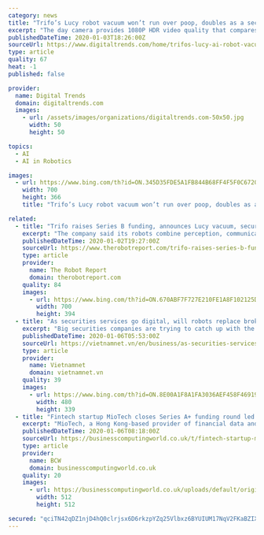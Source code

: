 ```yaml
---
category: news
title: "Trifo’s Lucy robot vacuum won’t run over poop, doubles as a security system"
excerpt: "The day camera provides 1080P HDR video quality that compares with dedicated security cameras. The cleaning/security robot can also recognize and divide rooms automatically with advanced artificial intelligence capabilities. “In one example, if she sees a bed in a room, she will understand and label it a bedroom,” Trifo said in a press release."
publishedDateTime: 2020-01-03T18:26:00Z
sourceUrl: https://www.digitaltrends.com/home/trifos-lucy-ai-robot-vacuum-wont-run-over-poop/
type: article
quality: 67
heat: -1
published: false

provider:
  name: Digital Trends
  domain: digitaltrends.com
  images:
    - url: /assets/images/organizations/digitaltrends.com-50x50.jpg
      width: 50
      height: 50

topics:
  - AI
  - AI in Robotics

images:
  - url: https://www.bing.com/th?id=ON.345D35FDE5A1FB844B68FF4F5F0C6720
    width: 700
    height: 366
    title: "Trifo’s Lucy robot vacuum won’t run over poop, doubles as a security system"

related:
  - title: "Trifo raises Series B funding, announces Lucy vacuum, security robot"
    excerpt: "The company said its robots combine perception, communications, and artificial intelligence technologies. Trifo holds more than 50 U.S. and Chinese patents and has filed for more than 70 additional patents globally. The startup’s proprietary algorithms have been published at events such as the International Conference on Robotics and ..."
    publishedDateTime: 2020-01-02T19:27:00Z
    sourceUrl: https://www.therobotreport.com/trifo-raises-series-b-funding-announces-lucy-robot-vacuum/
    type: article
    provider:
      name: The Robot Report
      domain: therobotreport.com
    quality: 84
    images:
      - url: https://www.bing.com/th?id=ON.670ABF7F727E210FE1A8F102125D473F
        width: 700
        height: 394
  - title: "As securities services go digital, will robots replace brokers?"
    excerpt: "Big securities companies are trying to catch up with the technological revolution in the financial industry by employing robots and artificial intelligence (AI) to provide services for their clients. Many securities firms that have invested heavily in technological platforms to provide services for their clients. – Photo tinnhanhchungkhoan.vn ..."
    publishedDateTime: 2020-01-06T05:53:00Z
    sourceUrl: https://vietnamnet.vn/en/business/as-securities-services-go-digital-will-robots-replace-brokers-606651.html
    type: article
    provider:
      name: Vietnamnet
      domain: vietnamnet.vn
    quality: 39
    images:
      - url: https://www.bing.com/th?id=ON.8E00A1F8A1FA3036AEF458F46919C6CC
        width: 480
        height: 339
  - title: "Fintech startup MioTech closes Series A+ funding round led by Horizons Ventures"
    excerpt: "MioTech, a Hong Kong-based provider of financial data and analytics leveraging the capabilities of AI, today announces that it has closed its Series A+ funding round led by Li Ka-shing’s investment company Horizons Ventures. This is a companion discussion topic for the original entry at https://financefeeds.com/fintech-startup-miotech-closes ..."
    publishedDateTime: 2020-01-06T08:18:00Z
    sourceUrl: https://businesscomputingworld.co.uk/t/fintech-startup-miotech-closes-series-a-funding-round-led-by-horizons-ventures/222028
    type: article
    provider:
      name: BCW
      domain: businesscomputingworld.co.uk
    quality: 20
    images:
      - url: https://businesscomputingworld.co.uk/uploads/default/original/1X/f630a15932336b1cfe94ee76167108be74ef73e8.jpeg
        width: 512
        height: 512

secured: "qciTN42qDZ1njD4hQ0clrjsx6D6rkzpYZq25Vlbxz6BYUIUM17NqV2FKaBZIXukuUpW0IYzRlrVTnP96mjvROhMHY/mxFlRdjGFKyTVY4337RuOZhkhEbevmt4aDha9DIsDVxeFM+xVzcWUjMGQOSlhuPwDArM2Q7xy1YAGo3H4aV9q55lHAk6ohKVwpX/GTDKv7LhxF+I+cic7BKVHFb4xJNzC2/seH1qZPthdSKdIYFGH43YWH67ar4KL4Pi+zlj8KE8XQLaxWXhIqq/Ov4g==;9JF/rWeAR4naI0/mX7t2lg=="
---
```


